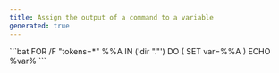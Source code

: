 ```yaml
---
title: Assign the output of a command to a variable
generated: true
---
```


<div markdown="1" class="ans">
```bat
FOR /F "tokens=*" %%A IN ('dir "."') DO (
    SET var=%%A
)
ECHO %var%
```
</div>
